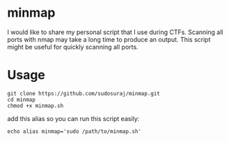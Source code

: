 # minmap
I would like to share my personal script that I use during CTFs. Scanning all ports with nmap may take a long time to produce an output. This script might be useful for quickly scanning all ports.

# Usage

```@zsh
git clone https://github.com/sudosuraj/minmap.git
cd minmap
chmod +x minmap.sh
```
add this alias so you can run this script easily:
```@zsh
echo alias minmap='sudo /path/to/minmap.sh'
```
